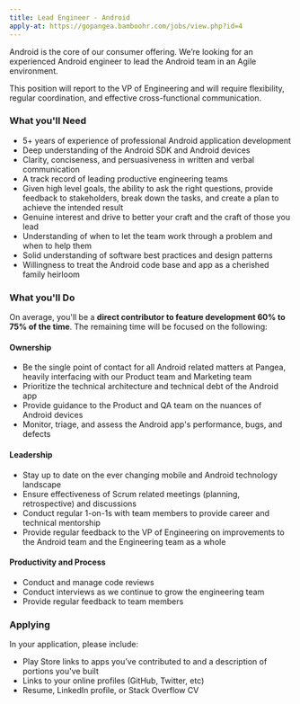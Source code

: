 ```yaml
---
title: Lead Engineer - Android
apply-at: https://gopangea.bamboohr.com/jobs/view.php?id=4
---
```


Android is the core of our consumer offering. We’re looking for an experienced Android engineer to lead the Android team in an Agile environment.

This position will report to the VP of Engineering and will require flexibility, regular coordination, and effective cross-functional communication.

### What you'll Need
- 5+ years of experience of professional Android application development
- Deep understanding of the Android SDK and Android devices
- Clarity, conciseness, and persuasiveness in written and verbal communication
- A track record of leading productive engineering teams
- Given high level goals, the ability to ask the right questions, provide feedback to stakeholders, break down the tasks, and create a plan to achieve the intended result
- Genuine interest and drive to better your craft and the craft of those you lead
- Understanding of when to let the team work through a problem and when to help them
- Solid understanding of software best practices and design patterns
- Willingness to treat the Android code base and app as a cherished family heirloom 

### What you'll Do

On average, you'll be a **direct contributor to feature development 60% to 75% of the time**. The remaining time will be focused on the following: 

#### Ownership
- Be the single point of contact for all Android related matters at Pangea, heavily interfacing with our Product team and Marketing team
- Prioritize the technical architecture and technical debt of the Android app
- Provide guidance to the Product and QA team on the nuances of Android devices
- Monitor, triage, and assess the Android app's performance, bugs, and defects

#### Leadership
- Stay up to date on the ever changing mobile and Android technology landscape
- Ensure effectiveness of Scrum related meetings (planning, retrospective) and discussions
- Conduct regular 1-on-1s with team members to provide career and technical mentorship
- Provide regular feedback to the VP of Engineering on improvements to the Android team and the Engineering team as a whole

#### Productivity and Process
- Conduct and manage code reviews
- Conduct interviews as we continue to grow the engineering team
- Provide regular feedback to team members

### Applying
In your application, please include:

- Play Store links to apps you’ve contributed to and a description of portions you've  built
- Links to your online profiles (GitHub, Twitter, etc)
- Resume, LinkedIn profile, or Stack Overflow CV
